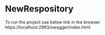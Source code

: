 # NewRespository

To run the project use below link in the browser 
https://localhost:2993/swagger/index.html
